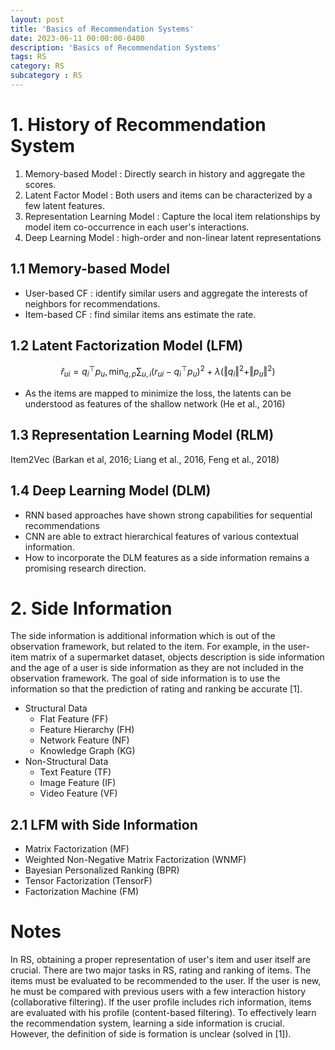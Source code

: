 ```yaml
---
layout: post
title: 'Basics of Recommendation Systems'
date: 2023-06-11 00:00:00-0400
description: 'Basics of Recommendation Systems'
tags: RS 
category: RS
subcategory : RS 
---
```



# 1.  History of Recommendation System 

1. Memory-based Model : Directly search in history and aggregate the scores.  
2. Latent Factor Model : Both users and items can be characterized by a few latent features. 
3. Representation Learning Model : Capture  the local item relationships by model item co-occurrence in each user's interactions. 
4. Deep Learning Model : high-order and non-linear latent representations


## 1.1 Memory-based Model 

* User-based CF : identify similar users and aggregate the interests of neighbors for recommendations.
* Item-based CF : find similar items ans estimate the rate. 

## 1.2 Latent Factorization Model (LFM)

$$
\hat{r}_{ui} = q_i^\top p_u, \min_{q,p} \sum_{u,i} (r_{ui} - q_i^\top p_u)^2 + \lambda (\Vert q_i \Vert^2 +\Vert p_u \Vert^2 )
$$

* As the items are mapped to minimize the loss, the latents can be understood as features of the shallow network (He et al., 2016)


## 1.3 Representation Learning Model (RLM)

Item2Vec (Barkan et al, 2016; Liang et al., 2016, Feng et al., 2018)

## 1.4 Deep Learning Model (DLM)

* RNN based approaches have shown strong capabilities for sequential recommendations
* CNN are able to extract hierarchical features of various contextual information. 
* How to incorporate the DLM features as a side information remains a promising research direction. 

# 2. Side Information 


The side information is additional information which is out of the observation framework, but related to the item. For example, in the user-item matrix of a supermarket dataset, objects description is side information and the age of a user is side information as they are not included in the observation framework. The goal of side information is to use the information so that the prediction of rating and ranking be accurate [1]. 

* Structural Data 
  * Flat Feature (FF)
  * Feature Hierarchy (FH) 
  * Network Feature (NF) 
  * Knowledge Graph  (KG)
* Non-Structural Data 
  * Text Feature (TF)
  * Image Feature  (IF)
  * Video Feature  (VF)


## 2.1 LFM with Side Information 

* Matrix Factorization (MF)
* Weighted Non-Negative Matrix Factorization (WNMF)
* Bayesian Personalized Ranking (BPR)
* Tensor Factorization (TensorF)
* Factorization Machine (FM)


# Notes 

In RS, obtaining a proper representation of user's item and user itself are crucial. 
There are two major tasks in RS, rating and ranking of items. The items must be evaluated to be recommended to the user. 
If the user is new, he must be compared with previous users with a few interaction history (collaborative filtering). If the user profile includes rich information, items are evaluated with his profile (content-based filtering). To effectively learn the recommendation system, learning a side information is crucial. However, the definition of side is formation is unclear (solved in [1]). 
